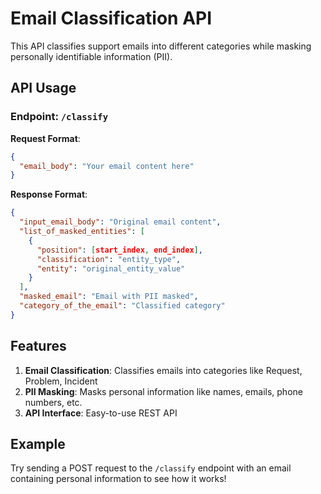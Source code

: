 # Email Classification API

This API classifies support emails into different categories while masking personally identifiable information (PII).

## API Usage

### Endpoint: `/classify`

**Request Format**:
```json
{
  "email_body": "Your email content here"
}
```

**Response Format**:
```json
{
  "input_email_body": "Original email content",
  "list_of_masked_entities": [
    {
      "position": [start_index, end_index],
      "classification": "entity_type",
      "entity": "original_entity_value"
    }
  ],
  "masked_email": "Email with PII masked",
  "category_of_the_email": "Classified category"
}
```

## Features

1. **Email Classification**: Classifies emails into categories like Request, Problem, Incident
2. **PII Masking**: Masks personal information like names, emails, phone numbers, etc.
3. **API Interface**: Easy-to-use REST API

## Example

Try sending a POST request to the `/classify` endpoint with an email containing personal information to see how it works!
